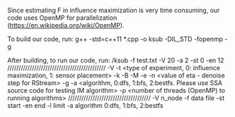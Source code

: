 
Since estimating F in influence maximization is very time consuming, our code uses OpenMP for parallelization (https://en.wikipedia.org/wiki/OpenMP).

To build our code, run:
	g++ -std=c++11 *.cpp -o ksub -DIL_STD -fopenmp -g

After building, to run our code, run:
	/ksub -f test.txt -V 20 -a 2 -st 0 -en 12
		////////////////////////////////////////////
		-V <size of V> 
		-t <type of experiment, 0: influence maximization, 1: sensor placement> 
		-k <value of k> 
		-B <value of B> 
		-M <value of M> 
		-e <value of epsilon>
		-n <value of eta - denoise step for RStream> 
		-g <value of gamma> 
		-a <algorithm, 0:dfs, 1:bfs, 2:bestfs. Please use SSA source code for testing IM algorithm>
		-p <number of threads (OpenMP) to running algorithms>
		/////////////////////////////////////
		-V  n_node
		-f  data file
		-st start
		-en end
		-l  limit
		-a  algorithm 0:dfs, 1:bfs, 2:bestfs

